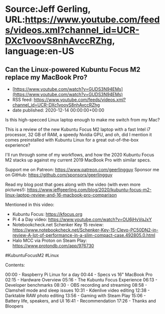 # Source:Jeff Gerling, URL:https://www.youtube.com/feeds/videos.xml?channel_id=UCR-DXc1voovS8nhAvccRZhg, language:en-US

## Can the Linux-powered Kubuntu Focus M2 replace my MacBook Pro?
 - [https://www.youtube.com/watch?v=GUDS3N94EMs](https://www.youtube.com/watch?v=GUDS3N94EMs)
 - RSS feed: https://www.youtube.com/feeds/videos.xml?channel_id=UCR-DXc1voovS8nhAvccRZhg
 - date published: 2020-12-14 00:00:00+00:00

Is this high-specced Linux laptop enough to make me switch from my Mac?

This is a review of the new Kubuntu Focus M2 laptop with a fast Intel i7 processor, 32 GB of RAM, a speedy Nvidia GPU, and oh, did I mention it comes preinstalled with Kubuntu Linux for a great out-of-the-box experience?

I'll run through some of my workflows, and how the 2020 Kubuntu Focus M2 stacks up against my current 2019 MacBook Pro with similar specs.

Support me on Patreon: https://www.patreon.com/geerlingguy
Sponsor me on GitHub: https://github.com/sponsors/geerlingguy

Read my blog post that goes along with the video (with even more pictures!):  https://www.jeffgeerling.com/blog/2020/kubuntu-focus-m2-linux-laptop-review-and-16-macbook-pro-comparison

Mentioned in this video:

  - Kubuntu Focus: https://kfocus.org
  - Pi 4 a Day video: https://www.youtube.com/watch?v=OU6jHvVqJxY
  - Notebookcheck.net Schenker Key 15 review: https://www.notebookcheck.net/Schenker-Key-15-Clevo-PC50DN2-in-review-A-lot-of-performance-in-a-slim-compact-case.492805.0.html
  - Halo MCC via Proton on Steam Play: https://www.protondb.com/app/976730

#KubuntuFocusM2 #Linux

Contents:

00:00 - Raspberry Pi Linux for a day
00:44 - Specs vs 16" MacBook Pro
02:15 - Hardware Overview
05:16 - The Kubuntu Focus Experience
06:13 - Developer benchmarks
08:30 - OBS recording and streaming
08:58 - Clamshell mode and sleep issues
10:31 - Kdenlive video editing
12:38 - Darktable RAW photo editing
13:56 - Gaming with Steam Play
15:06 - Battery life, speakers, and UI
16:41 - Recommendation
17:26 - Thanks and Bloopers

